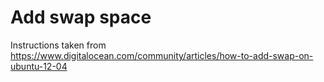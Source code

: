 # Add swap space

Instructions taken from https://www.digitalocean.com/community/articles/how-to-add-swap-on-ubuntu-12-04
